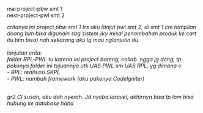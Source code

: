 ma-project-pbw smt 1 <br>
next-project-pwl smt 2

<i>critanya ini project pbw smt 1 trs aku lanjut pwl smt 2, di smt 1 cm tampilan doang blm bisa digunain sbg sistem (ky misal penambahan produk ke cart itu blm bisa) nah sekarang aku lg mau nglanjutin itu<i>
  <br><br>
  lanjutan crita: 
  <br>
  folder RPL-PWL tu karena ini project bareng, collab. ngga jg deng, tp pokonya folder ini tujuannya utk UAS PWL sm UAS RPL, yg dimana->
  <br> - RPL: realisasi SKPL
<br> - PWL: nambah framework (aku pakenya CodeIgniter)

<br>
gr2 CI susah, aku dah nyerah. Jd nyoba laravel, akhirnya bisa tp lom bisa hubung ke database haha
